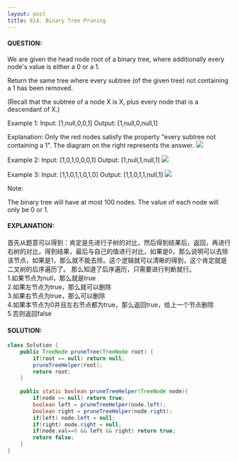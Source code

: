 ```yaml
---
layout: post
title: 814. Binary Tree Pruning
---
```

#### QUESTION:
We are given the head node root of a binary tree, where additionally every node's value is either a 0 or a 1.

Return the same tree where every subtree (of the given tree) not containing a 1 has been removed.

(Recall that the subtree of a node X is X, plus every node that is a descendant of X.)

Example 1:
Input: [1,null,0,0,1]
Output: [1,null,0,null,1]
 
Explanation: 
Only the red nodes satisfy the property "every subtree not containing a 1".
The diagram on the right represents the answer.
![](https://s3-lc-upload.s3.amazonaws.com/uploads/2018/04/06/1028_2.png)

Example 2:
Input: [1,0,1,0,0,0,1]
Output: [1,null,1,null,1]
![](https://s3-lc-upload.s3.amazonaws.com/uploads/2018/04/06/1028_1.png)


Example 3:
Input: [1,1,0,1,1,0,1,0]
Output: [1,1,0,1,1,null,1]
![](https://s3-lc-upload.s3.amazonaws.com/uploads/2018/04/05/1028.png)


Note:

The binary tree will have at most 100 nodes.
The value of each node will only be 0 or 1.

#### EXPLANATION:

首先从题意可以得到：肯定是先进行子树的对比，然后得到结果后，返回，再进行右树的对比，得到结果，最后与自己的值进行对比，如果是0，那么说明可以去除该节点，如果是1，那么就不能去除。这个逻辑就可以清晰的得到，这个肯定就是二叉树的后序遍历了。
那么知道了后序遍历，只需要进行判断就行。  
1.如果节点为null，那么就是true  
2.如果左节点为true，那么就可以删除  
3.如果右节点为true，那么可以删除  
4.如果本节点为0并且左右节点都为true，那么返回true，给上一个节点删除  
5.否则返回false  

#### SOLUTION:
```JAVA
class Solution {
    public TreeNode pruneTree(TreeNode root) {
        if(root == null) return null;
        pruneTreeHelper(root);
        return root;
    }
    
    public static boolean pruneTreeHelper(TreeNode node){
        if(node == null) return true;
        boolean left = pruneTreeHelper(node.left);
        boolean right = pruneTreeHelper(node.right);
        if(left) node.left = null;
        if(right) node.right = null;
        if(node.val==0 && left && right) return true;
        return false;
    }
}
```
